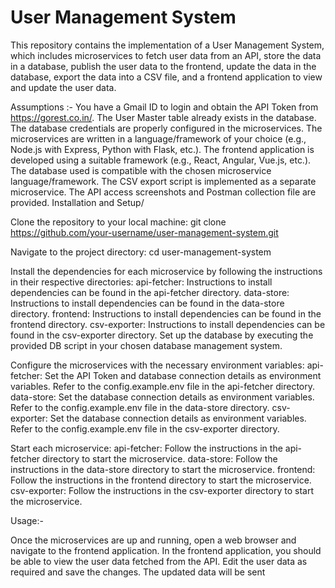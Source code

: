 # User Management System

This repository contains the implementation of a User Management System, which includes microservices to fetch user data from an API, store the data in a database, publish the user data to the frontend, update the data in the database, export the data into a CSV file, and a frontend application to view and update the user data.

Assumptions :-
You have a Gmail ID to login and obtain the API Token from https://gorest.co.in/.
The User Master table already exists in the database.
The database credentials are properly configured in the microservices.
The microservices are written in a language/framework of your choice (e.g., Node.js with Express, Python with Flask, etc.).
The frontend application is developed using a suitable framework (e.g., React, Angular, Vue.js, etc.).
The database used is compatible with the chosen microservice language/framework.
The CSV export script is implemented as a separate microservice.
The API access screenshots and Postman collection file are provided.
Installation and Setup/

Clone the repository to your local machine:
git clone https://github.com/your-username/user-management-system.git

Navigate to the project directory:
cd user-management-system

Install the dependencies for each microservice by following the instructions in their respective directories:
api-fetcher: Instructions to install dependencies can be found in the api-fetcher directory.
data-store: Instructions to install dependencies can be found in the data-store directory.
frontend: Instructions to install dependencies can be found in the frontend directory.
csv-exporter: Instructions to install dependencies can be found in the csv-exporter directory.
Set up the database by executing the provided DB script in your chosen database management system.

Configure the microservices with the necessary environment variables:
api-fetcher: Set the API Token and database connection details as environment variables. Refer to the config.example.env file in the api-fetcher directory.
data-store: Set the database connection details as environment variables. Refer to the config.example.env file in the data-store directory.
csv-exporter: Set the database connection details as environment variables. Refer to the config.example.env file in the csv-exporter directory.

Start each microservice:
api-fetcher: Follow the instructions in the api-fetcher directory to start the microservice.
data-store: Follow the instructions in the data-store directory to start the microservice.
frontend: Follow the instructions in the frontend directory to start the microservice.
csv-exporter: Follow the instructions in the csv-exporter directory to start the microservice.

Usage:- 

Once the microservices are up and running, open a web browser and navigate to the frontend application.
In the frontend application, you should be able to view the user data fetched from the API.
Edit the user data as required and save the changes.
The updated data will be sent
